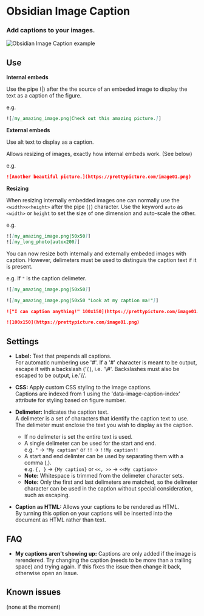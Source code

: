 # Obsidian Image Caption

### Add captions to your images.

![Obsidian Image Caption example](https://raw.githubusercontent.com/bicarlsen/obsidian_image_caption/main/example.png)

## Use

**Internal embeds**

Use the pipe (|) after the the source of an embeded image to display the text as a caption of the figure.

e.g.

```markdown
![[my_amazing_image.png|Check out this amazing picture.]]
```

**External embeds**

Use alt text to display as a caption.

Allows resizing of images, exactly how internal embeds work. (See below)

e.g.

```markdown
![Another beautiful picture.](https://prettypicture.com/image01.png)
```


**Resizing**

When resizing internally embedded images one can normally use the `<width>x<height>` after the pipe (`|`) character. Use the keyword `auto` as `<width>` or `height` to set the size of one dimension and auto-scale the other.

e.g.

```markdown
![[my_amazing_image.png|50x50]]
![[my_long_photo|autox200]]
```

You can now resize both internally and externally embeded images with caption. However, delimeters must be used to distinguis the caption text if it is present.

e.g. If `"` is the caption delimeter.

```markdown
![[my_amazing_image.png|50x50]]

![[my_amazing_image.png|50x50 "Look at my caption ma!"]]

!["I can caption anything!" 100x150](https://prettypicture.com/image01.png)

![100x150](https://prettypicture.com/image01.png)
```

## Settings

+ **Label:** Text that prepends all captions.<br/>
For automatic numbering use '#'. If a '#' character is meant to be output, escape it with a backslash ('\\'), i.e. '\\#'. Backslashes must also be escaped to be output, i.e.'\\\\'.

+ **CSS:** Apply custom CSS styling to the image captions.<br/>
Captions are indexed from 1 using the 'data-image-caption-index' attribute for styling based on figure number.

+ **Delimeter:** Indicates the caption text.<br/>
A delimeter is a set of characters that identify the caption text to use. The delimeter must enclose the text you wish to display as the caption.
	+ If no delimeter is set the entire text is used.
	+ A single delimeter can be used for the start and end.<br/>
    e.g. `"` -> `"My caption"` or `!!` -> `!!My caption!!`
	+ A start and end delimter can be used by separating them with a comma (,).<br/>
    e.g. `{, }` -> `{My caption}` or `<<, >>` -> `<<My caption>>`
	+ **Note:** Whitespace is trimmed from the delimeter character sets.
	+ **Note:** Only the first and last delimeters are matched, so the delimeter character can be used in the caption without special consideration, such as escaping.

+ **Caption as HTML:** Allows your captions to be rendered as HTML.<br/>
By turning this option on your captions will be inserted into the document as HTML rather than text.

## FAQ

+ **My captions aren't showing up:** Captions are only added if the image is rerendered. Try changing the caption (needs to be more than a trailing space) and trying again. If this fixes the issue then change it back, otherwise open an Issue.


## Known issues

(none at the moment)
